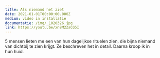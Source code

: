 ```yaml
---
title: Als niemand het ziet
date: 2021-01-01T00:00:00.000Z
medium: video in installatie
documentatie: /img/_1020326.jpg
link: https://youtu.be/xn8M2ZaCQ5I
---
```

5 mensen lieten me een van hun dagelijkse rituelen zien, die bijna niemand van dichtbij te zien krijgt. Ze beschreven het in detail. Daarna kroop ik in hun huid. 


